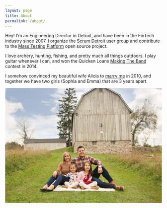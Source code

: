```yaml
---
layout: page
title: About
permalink: /about/
---
```


Hey!  I'm an Engineering Director in Detroit, and have been in the FinTech industry since 2007.  I organize the [Scrum Detroit](https://www.meetup.com/Scrum-Detroit/) user group and contribute to the [Mass Testing Platform](https://www.masstestingplatform.com) open source project.

I love archery, hunting, fishing, and pretty much all things outdoors.  I play guitar whenever I can, and won the Quicken Loans [Making The Band](https://www.youtube.com/watch?v=o6ZV4m0NP-M) contest in 2014.  

I somehow convinced my beautiful wife Alicia to [marry me](https://www.youtube.com/watch?v=dKtDMy_Es2E) in 2010, and together we have two girls (Sophia and Emma) that are 3 years apart.

<img src="/assets/images/family.jpg">
